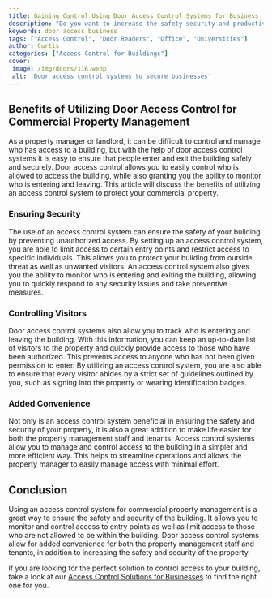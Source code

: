 ```yaml
---
title: Gaining Control Using Door Access Control Systems for Business
description: "Do you want to increase the safety security and productivity of your office Learn about door access control systems and how to use them for your business in this blog post"
keywords: door access business
tags: ["Access Control", "Door Readers", "Office", "Universities"]
author: Curtis
categories: ["Access Control for Buildings"]
cover: 
 image: /img/doors/116.webp
 alt: 'Door access control systems to secure businesses'
---
```

## Benefits of Utilizing Door Access Control for Commercial Property Management

As a property manager or landlord, it can be difficult to control and manage who has access to a building, but with the help of door access control systems it is easy to ensure that people enter and exit the building safely and securely. Door access control allows you to easily control who is allowed to access the building, while also granting you the ability to monitor who is entering and leaving. This article will discuss the benefits of utilizing an access control system to protect your commercial property.

### Ensuring Security

The use of an access control system can ensure the safety of your building by preventing unauthorized access. By setting up an access control system, you are able to limit access to certain entry points and restrict access to specific individuals. This allows you to protect your building from outside threat as well as unwanted visitors. An access control system also gives you the ability to monitor who is entering and exiting the building, allowing you to quickly respond to any security issues and take preventive measures.

### Controlling Visitors

Door access control systems also allow you to track who is entering and leaving the building. With this information, you can keep an up-to-date list of visitors to the property and quickly provide access to those who have been authorized. This prevents access to anyone who has not been given permission to enter. By utilizing an access control system, you are also able to ensure that every visitor abides by a strict set of guidelines outlined by you, such as signing into the property or wearing identification badges.

### Added Convenience

Not only is an access control system beneficial in ensuring the safety and security of your property, it is also a great addition to make life easier for both the property management staff and tenants. Access control systems allow you to manage and control access to the building in a simpler and more efficient way. This helps to streamline operations and allows the property manager to easily manage access with minimal effort.

## Conclusion

Using an access control system for commercial property management is a great way to ensure the safety and security of the building. It allows you to monitor and control access to entry points as well as limit access to those who are not allowed to be within the building. Door access control systems allow for added convenience for both the property management staff and tenants, in addition to increasing the safety and security of the property.

If you are looking for the perfect solution to control access to your building, take a look at our [Access Control Solutions for Businesses](/access-control) to find the right one for you.
